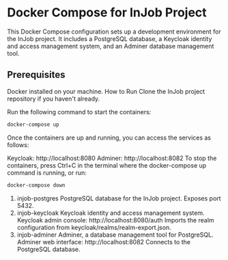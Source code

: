 # Docker Compose for InJob Project
This Docker Compose configuration sets up a development environment for the InJob project. It includes a PostgreSQL database, a Keycloak identity and access management system, and an Adminer database management tool.

## Prerequisites
Docker installed on your machine.
How to Run
Clone the InJob project repository if you haven't already.

Run the following command to start the containers:

```bash
docker-compose up
```

Once the containers are up and running, you can access the services as follows:

Keycloak: http://localhost:8080
Adminer: http://localhost:8082
To stop the containers, press Ctrl+C in the terminal where the docker-compose up command is running, or run:

```bash
docker-compose down
```

1. injob-postgres
PostgreSQL database for the InJob project.
Exposes port 5432.
2. injob-keycloak
Keycloak identity and access management system.
Keycloak admin console: http://localhost:8080/auth
Imports the realm configuration from keycloak/realms/realm-export.json.
3. injob-adminer
Adminer, a database management tool for PostgreSQL.
Adminer web interface: http://localhost:8082
Connects to the PostgreSQL database.